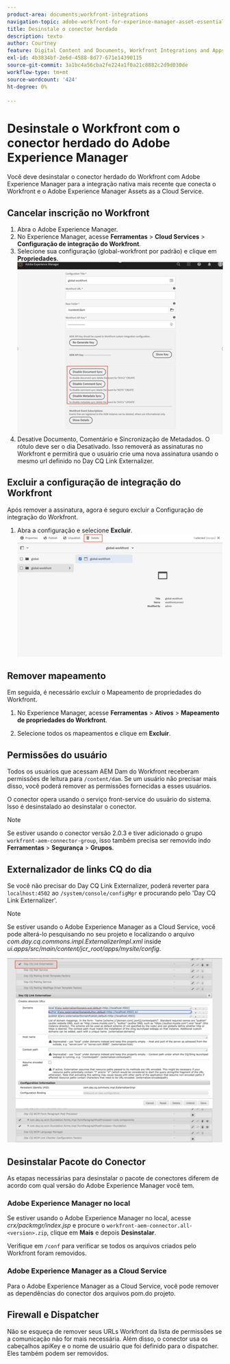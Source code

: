 ```yaml
---
product-area: documents;workfront-integrations
navigation-topic: adobe-workfront-for-experince-manager-asset-essentials
title: Desinstale o conector herdado
description: texto
author: Courtney
feature: Digital Content and Documents, Workfront Integrations and Apps
exl-id: 4b3834bf-2e6d-4588-8d77-671e14390115
source-git-commit: 3a1bc4a56cba2fe224a1f0a21c8882c2d9d030de
workflow-type: tm+mt
source-wordcount: '424'
ht-degree: 0%

---
```


# Desinstale o Workfront com o conector herdado do Adobe Experience Manager

Você deve desinstalar o conector herdado do Workfront com Adobe Experience Manager para a integração nativa mais recente que conecta o Workfront e o Adobe Experience Manager Assets as a Cloud Service.

## Cancelar inscrição no Workfront

1. Abra o Adobe Experience Manager.
1. No Experience Manager, acesse **Ferramentas** > **Cloud Services** > **Configuração de integração do Workfront**.
1. Selecione sua configuração (global-workfront por padrão) e clique em **Propriedades**.
   ![cancelar inscrição na frente de trabalho](assets/unsubscribe-from-workfront.png)
1. Desative Documento, Comentário e Sincronização de Metadados. O rótulo deve ser o dia Desativado.
Isso removerá as assinaturas no Workfront e permitirá que o usuário crie uma nova assinatura usando o mesmo url definido no Day CQ Link Externalizer.

## Excluir a configuração de integração do Workfront

Após remover a assinatura, agora é seguro excluir a Configuração de integração do Workfront.

1. Abra a configuração e selecione **Excluir**.
   ![excluir configuração](assets/delete-wf-configuration.png)

## Remover mapeamento

Em seguida, é necessário excluir o Mapeamento de propriedades do Workfront.

1. No Experience Manager, acesse **Ferramentas** > **Ativos** > **Mapeamento de propriedades do Workfront**.

1. Selecione todos os mapeamentos e clique em **Excluir**.

## Permissões do usuário

Todos os usuários que acessam AEM Dam do Workfront receberam permissões de leitura para `/content/dam`. Se um usuário não precisar mais disso, você poderá remover as permissões fornecidas a esses usuários.

O conector opera usando o serviço front-service do usuário do sistema. Isso é desinstalado ao desinstalar o conector.

>[!NOTE]
>
>Se estiver usando o conector versão 2.0.3 e tiver adicionado o grupo `workfront-aem-connector-group`, isso também precisa ser removido indo **Ferramentas** > **Segurança** > **Grupos**.

## Externalizador de links CQ do dia

Se você não precisar do Day CQ Link Externalizer, poderá reverter para `localhost:4502` ao `/system/console/configMgr` e procurando pelo &#39;Day CQ Link Externalizer&#39;.

>[!NOTE]
>
>Se estiver usando o Adobe Experience Manager as a Cloud Service, você pode alterá-lo pesquisando no seu projeto e localizando o arquivo _com.day.cq.commons.impl.ExternalizerImpl.xml_ inside _ui.apps/src/main/content/jcr_root/apps/mysite/config_.

![Externalizador de links CQ do dia](assets/Day-CQ-Link-Externalizer.png)

## Desinstalar Pacote do Conector

As etapas necessárias para desinstalar o pacote de conectores diferem de acordo com qual versão do Adobe Experience Manager você tem.

### Adobe Experience Manager no local

Se estiver usando o Adobe Experience Manager no local, acesse _crx/packmgr/index.jsp_ e procure o `workfront-aem-connector.all-<version>.zip`, clique em **Mais** e depois **Desinstalar**.

Verifique em `/conf` para verificar se todos os arquivos criados pelo Workfront foram removidos.

### Adobe Experience Manager as a Cloud Service

Para o Adobe Experience Manager as a Cloud Service, você pode remover as dependências do conector dos arquivos pom.do projeto.

## Firewall e Dispatcher

Não se esqueça de remover seus URLs Workfront da lista de permissões se a comunicação não for mais necessária. Além disso, o conector usa os cabeçalhos apiKey e o nome de usuário que foi definido para o dispatcher. Eles também podem ser removidos.
